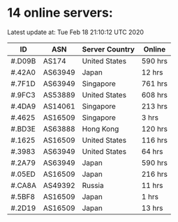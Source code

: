 # 14 online servers:

Latest update at: Tue Feb 18 21:10:12 UTC 2020

| ID | ASN | Server Country | Online |
| -- | --- | -------------- | ------ |
| #.D09B | AS174 | United States | 590 hrs |
| #.42A0 | AS63949 | Japan | 12 hrs |
| #.7F1D | AS63949 | Singapore | 761 hrs |
| #.9FC3 | AS53889 | United States | 608 hrs |
| #.4DA9 | AS14061 | Singapore | 213 hrs |
| #.4625 | AS16509 | Singapore | 3 hrs |
| #.BD3E | AS63888 | Hong Kong | 120 hrs |
| #.1625 | AS16509 | United States | 116 hrs |
| #.3983 | AS63949 | United States | 64 hrs |
| #.2A79 | AS63949 | Japan | 590 hrs |
| #.05ED | AS16509 | Japan | 216 hrs |
| #.CA8A | AS49392 | Russia | 11 hrs |
| #.5BF8 | AS16509 | Japan | 1 hrs |
| #.2D19 | AS16509 | Japan | 13 hrs |

